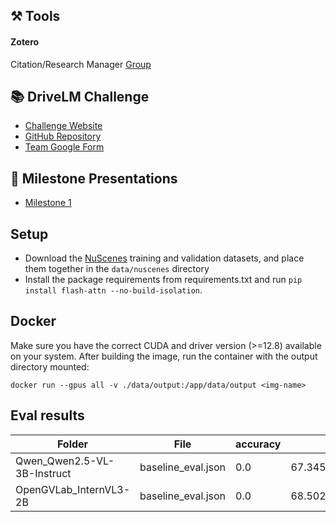 ## ⚒️ Tools
#### Zotero
Citation/Research Manager
[Group](https://www.zotero.org/groups/5975647/app-ras-driving-with-language)

## 📚 DriveLM Challenge
- [Challenge Website](https://opendrivelab.com/challenge2024/#driving_with_language)
- [GitHub Repository](https://github.com/OpenDriveLab/DriveLM)
- [Team Google Form](https://docs.google.com/forms/d/e/1FAIpQLSef_L4L9jXV_88pXkuFmaloifhRuFjVARbjsV-8GWETc6aNCA/viewform)


## 💬 Milestone Presentations
- [Milestone 1](https://docs.google.com/presentation/d/13reSKMykn5WhVyi5zi5oK5OygVjTZljeMWflJejQZlw/edit?slide=id.g32bc6f01e94_0_43#slide=id.g32bc6f01e94_0_43)

## Setup
- Download the [NuScenes](https://github.com/OpenDriveLab/DriveLM/tree/main/challenge) training and validation datasets, and place them together in the `data/nuscenes` directory
- Install the package requirements from requirements.txt and run ```pip install flash-attn --no-build-isolation```.

## Docker

Make sure you have the correct CUDA and driver version (>=12.8) available on your system.
After building the image, run the container with the output directory mounted:

```shell
docker run --gpus all -v ./data/output:/app/data/output <img-name>
```
## Eval results

| Folder | File | accuracy | chatgpt | language/Bleu_1 | language/Bleu_2 | language/Bleu_3 | language/Bleu_4 | language/ROUGE_L | language/CIDEr | match | final_score |
| --- | --- | --- | --- | --- | --- | --- | --- | --- | --- | --- | --- |
| Qwen_Qwen2.5-VL-3B-Instruct | baseline_eval.json | 0.0 | 67.3456904541242 | 0.23925483214648655 | 0.11544553891542789 | 0.057574440433052446 | 0.020769188970051755 | 0.19079430087529606 | 0.006791738547463531 | 32.46449704142012 | 0.3542940542224235 |
| OpenGVLab_InternVL3-2B | baseline_eval.json | 0.0 | 68.50231696014829 | 0.19311353330793474 | 0.07443754271197525 | 0.02748667571393649 | 0.009723712529328537 | 0.1677772971700306 | 0.005031769222350847 | 22.62869822485207 | 0.3355647203008346 |

